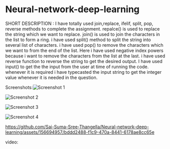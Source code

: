 # Neural-network-deep-learning 
SHORT DESCRIPTION :
I have totally used join,replace, ifelif, split, pop, reverse methods to complete the assignment. repalce() is used to replace the string which we want to replace. join() is used to join the characters in the list to form a ring. i have used split() method to split the string into several list of characters. i have used pop() to remove the characters which we want to from the end of the list. Here i have used negative index powers because i want to remove the characters from the list at the last. i have used reverse function to reverse the string to get the desired output. I have used input() to get the the input from the user at time of running the code. whenever it is required i have typecasted the input string to get the integer value whenever it is needed in the question.

Screenshots:![Screenshot 1](https://github.com/Sai-Suma-Sree-Thangella/Neural-network-deep-learning/assets/156694957/e5dc7d2a-4598-4de1-9639-1675e6d0cfca)



![Screenshot 2](https://github.com/Sai-Suma-Sree-Thangella/Neural-network-deep-learning/assets/156694957/5785446b-9d65-4844-99a3-7065e4874962)



![Screenshot 3](https://github.com/Sai-Suma-Sree-Thangella/Neural-network-deep-learning/assets/156694957/2d6b0913-e9a8-4d7c-9e74-286e28665235)





![Screenshot 4](https://github.com/Sai-Suma-Sree-Thangella/Neural-network-deep-learning/assets/156694957/b5f9b915-ea13-4026-966c-2c3cb23ba755)


https://github.com/Sai-Suma-Sree-Thangella/Neural-network-deep-learning/assets/156694957/bddd2488-f1c9-470a-8441-6178ae8cc65e


video:
